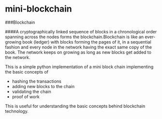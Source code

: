 # mini-blockchain

###Blockchain

####A cryptographically linked sequence of blocks in a chronological order spanning across the nodes forms the blockchain.Blockchain is like an ever-growing book (ledger) with blocks forming the pages of it, in a sequential fashion and every node in the network having the exact same copy of the book. The network keeps on growing as long as new blocks get added to the network.

This is a simple python implementation of a mini block chain implementing the basic concepts of 
- hashing the transactions
- adding new blocks to the chain
- validating the chain
- proof of work

This is useful for understanding the basic concepts behind blockchain technology.

